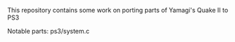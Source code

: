This repository contains some work on porting parts of Yamagi's Quake II to PS3

Notable parts:
ps3/system.c
